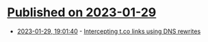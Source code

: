 # [Published on 2023-01-29](index.md)

* [2023-01-29, 19:01:40](https://news.ycombinator.com/item?id=34571448) - [Intercepting t.co links using DNS rewrites](https://djharper.dev/post/2023/01/29/intercepting-t.co-links-using-dns-rewrites/)
